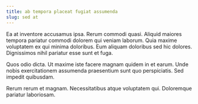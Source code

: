 ```yaml
---
title: ab tempora placeat fugiat assumenda
slug: sed at
---
```


Ea at inventore accusamus ipsa. Rerum commodi quasi. Aliquid maiores tempora pariatur commodi dolorem qui veniam laborum. Quia maxime voluptatem ex qui minima doloribus. Eum aliquam doloribus sed hic dolores. Dignissimos nihil pariatur esse sunt et fuga.

Quos odio dicta. Ut maxime iste facere magnam quidem in et earum. Unde nobis exercitationem assumenda praesentium sunt quo perspiciatis. Sed impedit quibusdam.

Rerum rerum et magnam. Necessitatibus atque voluptatem qui. Doloremque pariatur laboriosam.

